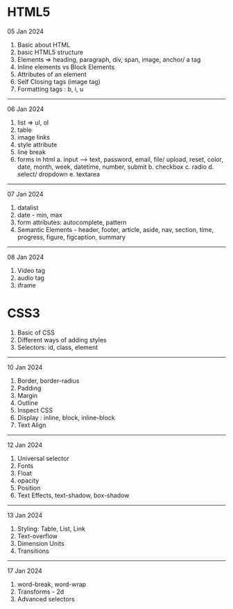 # HTML5

05 Jan 2024

1. Basic about HTML
2. basic HTML5 structure
3. Elements => heading, paragraph, div, span, image, anchor/ a tag
4. Inline elements vs Block Elements
5. Attributes of an element
6. Self Closing tags (image tag)
7. Formatting tags : b, i, u

---

06 Jan 2024

1. list => ul, ol
2. table
3. image links
4. style attribute
5. line break
6. forms in html
   a. input --> text, password, email, file/ upload, reset, color, date, month, week, datetime, number, submit
   b. checkbox
   c. radio
   d. select/ dropdown
   e. textarea

---

07 Jan 2024

1. datalist
2. date - min, max
3. form attributes: autocomplete, pattern
4. Semantic Elements - header, footer, article, aside, nav, section, time, progress, figure, figcaption, summary

---

08 Jan 2024

1. Video tag
2. audio tag
3. iframe

# CSS3

1. Basic of CSS
2. Different ways of adding styles
3. Selectors: id, class, element

---

10 Jan 2024

1. Border, border-radius
2. Padding
3. Margin
4. Outline
5. Inspect CSS
6. Display : inline, block, inline-block
7. Text Align

---

12 Jan 2024

1. Universal selector
2. Fonts
3. Float
4. opacity
5. Position
6. Text Effects, text-shadow, box-shadow

---

13 Jan 2024

1. Styling: Table, List, Link
2. Text-overflow
3. Dimension Units
4. Transitions

---

17 Jan 2024

1. word-break, word-wrap
2. Transforms - 2d
3. Advanced selectors
